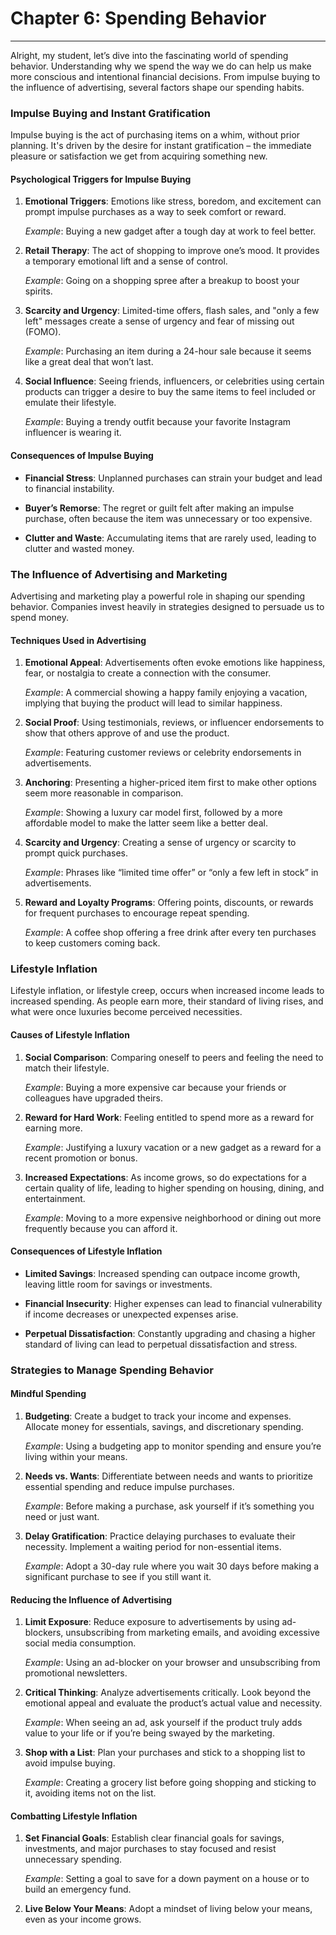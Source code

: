# Chapter 6: Spending Behavior

---

Alright, my student, let’s dive into the fascinating world of spending behavior. Understanding why we spend the way we do can help us make more conscious and intentional financial decisions. From impulse buying to the influence of advertising, several factors shape our spending habits.

### Impulse Buying and Instant Gratification

Impulse buying is the act of purchasing items on a whim, without prior planning. It's driven by the desire for instant gratification – the immediate pleasure or satisfaction we get from acquiring something new.

#### Psychological Triggers for Impulse Buying

1. **Emotional Triggers**: Emotions like stress, boredom, and excitement can prompt impulse purchases as a way to seek comfort or reward.
   
   *Example*: Buying a new gadget after a tough day at work to feel better.

2. **Retail Therapy**: The act of shopping to improve one’s mood. It provides a temporary emotional lift and a sense of control.
   
   *Example*: Going on a shopping spree after a breakup to boost your spirits.

3. **Scarcity and Urgency**: Limited-time offers, flash sales, and "only a few left" messages create a sense of urgency and fear of missing out (FOMO).
   
   *Example*: Purchasing an item during a 24-hour sale because it seems like a great deal that won’t last.

4. **Social Influence**: Seeing friends, influencers, or celebrities using certain products can trigger a desire to buy the same items to feel included or emulate their lifestyle.
   
   *Example*: Buying a trendy outfit because your favorite Instagram influencer is wearing it.

#### Consequences of Impulse Buying

- **Financial Stress**: Unplanned purchases can strain your budget and lead to financial instability.
  
- **Buyer’s Remorse**: The regret or guilt felt after making an impulse purchase, often because the item was unnecessary or too expensive.
  
- **Clutter and Waste**: Accumulating items that are rarely used, leading to clutter and wasted money.

### The Influence of Advertising and Marketing

Advertising and marketing play a powerful role in shaping our spending behavior. Companies invest heavily in strategies designed to persuade us to spend money.

#### Techniques Used in Advertising

1. **Emotional Appeal**: Advertisements often evoke emotions like happiness, fear, or nostalgia to create a connection with the consumer.
   
   *Example*: A commercial showing a happy family enjoying a vacation, implying that buying the product will lead to similar happiness.

2. **Social Proof**: Using testimonials, reviews, or influencer endorsements to show that others approve of and use the product.
   
   *Example*: Featuring customer reviews or celebrity endorsements in advertisements.

3. **Anchoring**: Presenting a higher-priced item first to make other options seem more reasonable in comparison.
   
   *Example*: Showing a luxury car model first, followed by a more affordable model to make the latter seem like a better deal.

4. **Scarcity and Urgency**: Creating a sense of urgency or scarcity to prompt quick purchases.
   
   *Example*: Phrases like “limited time offer” or “only a few left in stock” in advertisements.

5. **Reward and Loyalty Programs**: Offering points, discounts, or rewards for frequent purchases to encourage repeat spending.
   
   *Example*: A coffee shop offering a free drink after every ten purchases to keep customers coming back.

### Lifestyle Inflation

Lifestyle inflation, or lifestyle creep, occurs when increased income leads to increased spending. As people earn more, their standard of living rises, and what were once luxuries become perceived necessities.

#### Causes of Lifestyle Inflation

1. **Social Comparison**: Comparing oneself to peers and feeling the need to match their lifestyle.
   
   *Example*: Buying a more expensive car because your friends or colleagues have upgraded theirs.

2. **Reward for Hard Work**: Feeling entitled to spend more as a reward for earning more.
   
   *Example*: Justifying a luxury vacation or a new gadget as a reward for a recent promotion or bonus.

3. **Increased Expectations**: As income grows, so do expectations for a certain quality of life, leading to higher spending on housing, dining, and entertainment.
   
   *Example*: Moving to a more expensive neighborhood or dining out more frequently because you can afford it.

#### Consequences of Lifestyle Inflation

- **Limited Savings**: Increased spending can outpace income growth, leaving little room for savings or investments.
  
- **Financial Insecurity**: Higher expenses can lead to financial vulnerability if income decreases or unexpected expenses arise.
  
- **Perpetual Dissatisfaction**: Constantly upgrading and chasing a higher standard of living can lead to perpetual dissatisfaction and stress.

### Strategies to Manage Spending Behavior

#### Mindful Spending

1. **Budgeting**: Create a budget to track your income and expenses. Allocate money for essentials, savings, and discretionary spending.
   
   *Example*: Using a budgeting app to monitor spending and ensure you’re living within your means.

2. **Needs vs. Wants**: Differentiate between needs and wants to prioritize essential spending and reduce impulse purchases.
   
   *Example*: Before making a purchase, ask yourself if it’s something you need or just want.

3. **Delay Gratification**: Practice delaying purchases to evaluate their necessity. Implement a waiting period for non-essential items.
   
   *Example*: Adopt a 30-day rule where you wait 30 days before making a significant purchase to see if you still want it.

#### Reducing the Influence of Advertising

1. **Limit Exposure**: Reduce exposure to advertisements by using ad-blockers, unsubscribing from marketing emails, and avoiding excessive social media consumption.
   
   *Example*: Using an ad-blocker on your browser and unsubscribing from promotional newsletters.

2. **Critical Thinking**: Analyze advertisements critically. Look beyond the emotional appeal and evaluate the product’s actual value and necessity.
   
   *Example*: When seeing an ad, ask yourself if the product truly adds value to your life or if you’re being swayed by the marketing.

3. **Shop with a List**: Plan your purchases and stick to a shopping list to avoid impulse buying.
   
   *Example*: Creating a grocery list before going shopping and sticking to it, avoiding items not on the list.

#### Combatting Lifestyle Inflation

1. **Set Financial Goals**: Establish clear financial goals for savings, investments, and major purchases to stay focused and resist unnecessary spending.
   
   *Example*: Setting a goal to save for a down payment on a house or to build an emergency fund.

2. **Live Below Your Means**: Adopt a mindset of living below your means, even as your income grows.